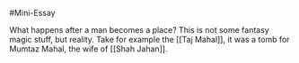 #Mini-Essay 

What happens after a man becomes a place? This is not some fantasy magic stuff, but reality. Take for example the [[Taj Mahal]], it was a tomb for Mumtaz Mahal, the wife of [[Shah Jahan]]. 